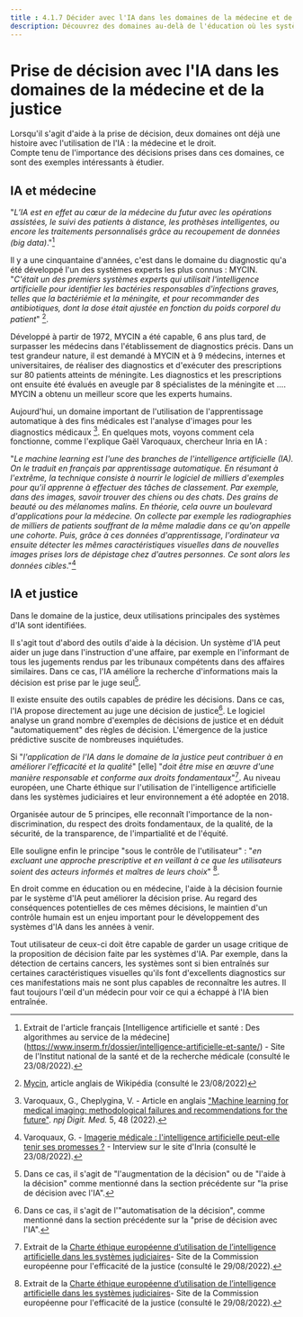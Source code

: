 ```yaml
---
title : 4.1.7 Décider avec l'IA dans les domaines de la médecine et de la justice
description: Découvrez des domaines au-delà de l'éducation où les systèmes d'IA ont déjà profondément changé la façon dont les décisions sont prises.
---
```

# Prise de décision avec l'IA dans les domaines de la médecine et de la justice

Lorsqu'il s'agit d'aide à la prise de décision, deux domaines ont déjà une histoire avec l'utilisation de l'IA : la médecine et le droit.  
Compte tenu de l'importance des décisions prises dans ces domaines, ce sont des exemples intéressants à étudier.

## IA et médecine

"*L’IA est en effet au cœur de la médecine du futur avec les opérations assistées, le suivi des patients à distance, les prothèses intelligentes, ou encore les traitements personnalisés grâce au recoupement de données (big data)*."[^1]

Il y a une cinquantaine d'années, c'est dans le domaine du diagnostic qu'a été développé l'un des systèmes experts les plus connus : MYCIN.  
"*C'était un des premiers systèmes experts qui utilisait l'intelligence artificielle pour identifier les bactéries responsables d'infections graves, telles que la bactériémie et la méningite, et pour recommander des antibiotiques, dont la dose était ajustée en fonction du poids corporel du patient*" [^2].

Développé à partir de 1972, MYCIN a été capable, 6 ans plus tard, de surpasser les médecins dans l'établissement de diagnostics précis. Dans un test grandeur nature, il est demandé à MYCIN et à 9 médecins, internes et universitaires, de réaliser des diagnostics et d'exécuter des prescriptions sur 80 patients atteints de méningite. Les diagnostics et les prescriptions ont ensuite été évalués en aveugle par 8 spécialistes de la méningite et .... MYCIN a obtenu un meilleur score que les experts humains.

Aujourd'hui, un domaine important de l'utilisation de l'apprentissage automatique à des fins médicales est l'analyse d'images pour les diagnostics médicaux [^3]. En quelques mots, voyons comment cela fonctionne, comme l'explique Gaël Varoquaux, chercheur Inria en IA :

"*Le machine learning est l'une des branches de l'intelligence artificielle (IA). On le traduit en français par apprentissage automatique. En résumant à l'extrême, la technique consiste à nourrir le logiciel de milliers d'exemples pour qu'il apprenne à effectuer des tâches de classement. Par exemple, dans des images, savoir trouver des chiens ou des chats. Des grains de beauté ou des mélanomes malins. En théorie, cela ouvre un boulevard d'applications pour la médecine. On collecte par exemple les radiographies de milliers de patients souffrant de la même maladie dans ce qu'on appelle une cohorte. Puis, grâce à ces données d'apprentissage, l'ordinateur va ensuite détecter les mêmes caractéristiques visuelles dans de nouvelles images prises lors de dépistage chez d'autres personnes. Ce sont alors les données cibles*."[^4]

## IA et justice

Dans le domaine de la justice, deux utilisations principales des systèmes d'IA sont identifiées.

Il s'agit tout d'abord des outils d'aide à la décision. Un système d'IA peut aider un juge dans l'instruction d'une affaire, par exemple en l'informant de tous les jugements rendus par les tribunaux compétents dans des affaires similaires. Dans ce cas, l'IA améliore la recherche d'informations mais la décision est prise par le juge seul[^5].

Il existe ensuite des outils capables de prédire les décisions. Dans ce cas, l'IA propose directement au juge une décision de justice[^6]. Le logiciel analyse un grand nombre d'exemples de décisions de justice et en déduit "automatiquement" des règles de décision. L'émergence de la justice prédictive suscite de nombreuses inquiétudes.

Si "*l'application de l'IA dans le domaine de la justice peut contribuer à en améliorer l'efficacité et la qualité*" [elle] "*doit être mise en œuvre d'une manière responsable et conforme aux droits fondamentaux*"[^7]. Au niveau européen, une Charte éthique sur l'utilisation de l'intelligence artificielle dans les systèmes judiciaires et leur environnement a été adoptée en 2018.

Organisée autour de 5 principes, elle reconnaît l'importance de la non-discrimination, du respect des droits fondamentaux, de la qualité, de la sécurité, de la transparence, de l'impartialité et de l'équité.

Elle souligne enfin le principe "sous le contrôle de l'utilisateur" : "*en excluant une approche prescriptive et en veillant à ce que les utilisateurs soient des acteurs informés et maîtres de leurs choix*" [^7].

En droit comme en éducation ou en médecine, l'aide à la décision fournie par le système d'IA peut améliorer la décision prise. Au regard des conséquences potentielles de ces mêmes décisions, le maintien d'un contrôle humain est un enjeu important pour le développement des systèmes d'IA dans les années à venir.

Tout utilisateur de ceux-ci doit être capable de garder un usage critique de la proposition de décision faite par les systèmes d'IA. Par exemple, dans la détection de certains cancers, les systèmes sont si bien entraînés sur certaines caractéristiques visuelles qu'ils font d'excellents diagnostics sur ces manifestations mais ne sont plus capables de reconnaître les autres. Il faut toujours l'œil d'un médecin pour voir ce qui a échappé à l'IA bien entraînée.

[^1]: Extrait de l'article français [Intelligence artificielle et santé : Des algorithmes au service de la médecine] (https://www.inserm.fr/dossier/intelligence-artificielle-et-sante/) - Site de l'Institut national de la santé et de la recherche médicale (consulté le 23/08/2022).

[^2]: [Mycin](https://en.wikipedia.org/wiki/Mycin), article anglais de Wikipédia (consulté le 23/08/2022)

[^3]: Varoquaux, G., Cheplygina, V. - Article en anglais ["Machine learning for medical imaging: methodological failures and recommendations for the future"](https://doi.org/10.1038/s41746-022-00592-y). *npj Digit. Med.* 5, 48 (2022).

[^4]: Varoquaux, G. - [Imagerie médicale : l'intelligence artificielle peut-elle tenir ses promesses ?](https://www.inria.fr/fr/imagerie-medicale-intelligence-artificielle-apprentissage-automatique) - Interview sur le site d'Inria (consulté le 23/08/2022).

[^5]: Dans ce cas, il s'agit de "l'augmentation de la décision" ou de "l'aide à la décision" comme mentionné dans la section précédente sur "la prise de décision avec l'IA".

[^6]: Dans ce cas, il s'agit de l'"automatisation de la décision", comme mentionné dans la section précédente sur la "prise de décision avec l'IA".

[^7]: Extrait de la [Charte éthique européenne d’utilisation de l’intelligence artificielle dans les systèmes judiciaires](https://www.coe.int/fr/web/cepej/cepej-european-ethical-charter-on-the-use-of-artificial-intelligence-ai-in-judicial-systems-and-their-environment)- Site de la Commission européenne pour l'efficacité de la justice (consulté le 29/08/2022).
